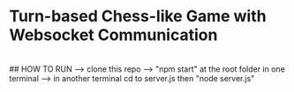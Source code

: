 # Turn-based Chess-like Game with Websocket Communication
<br/>
## HOW TO RUN
--> clone this repo
--> "npm start" at the root folder in one terminal
--> in another terminal cd to server.js then "node server.js"
